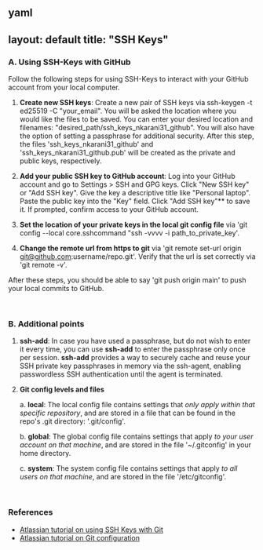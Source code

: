 yaml
---
layout: default
title: "SSH Keys"
---

### A. Using SSH-Keys with GitHub

Follow the following steps for using SSH-Keys to interact with your GitHub account from your local computer.

1. **Create new SSH keys**: Create a new pair of SSH keys via ssh-keygen -t ed25519 -C "your_email". You will be asked the location where you would like the files to be saved. You can enter your desired location and filenames: "desired_path/ssh_keys_nkarani31_github". You will also have the option of setting a passphrase for additional security. After this step, the files 'ssh_keys_nkarani31_github' and 'ssh_keys_nkarani31_github.pub' will be created as the private and public keys, respectively.

2. **Add your public SSH key to GitHub account**: Log into your GitHub account and go to Settings > SSH and GPG keys. Click "New SSH key" or "Add SSH key". Give the key a descriptive title like "Personal laptop". Paste the public key into the "Key" field. Click "Add SSH key"** to save it. If prompted, confirm access to your GitHub account.

3. **Set the location of your private keys in the local git config file** via 'git config --local core.sshcommand "ssh -vvvv -i path_to_private_key'.

4. **Change the remote url from https to git** via 'git remote set-url origin git@github.com:username/repo.git'. Verify that the url is set correctly via 'git remote -v'.


After these steps, you should be able to say 'git push origin main' to push your local commits to GitHub.

<br>

### B. Additional points

1. **ssh-add**: In case you have used a passphrase, but do not wish to enter it every time, you can use **ssh-add** to enter the passphrase only once per session. **ssh-add** provides a way to securely cache and reuse your SSH private key passphrases in memory via the ssh-agent, enabling passwordless SSH authentication until the agent is terminated.

2. **Git config levels and files**
    
    a. **local**: The local config file contains settings that *only apply within that specific repository*, and are stored in a file that can be found in the repo's .git directory: '.git/config'.
    
    b. **global**: The global config file contains settings that apply *to your user account on that machine*, and are stored in the file '~/.gitconfig' in your home directory.

    c. **system**: The system config file contains settings that apply *to all users on that machine*, and are stored in the file '/etc/gitconfig'.

<br>

### References
- [Atlassian tutorial on using SSH Keys with Git](https://www.atlassian.com/git/tutorials/git-ssh)  
- [Atlassian tutorial on Git configuration](https://www.atlassian.com/git/tutorials/setting-up-a-repository/git-config)